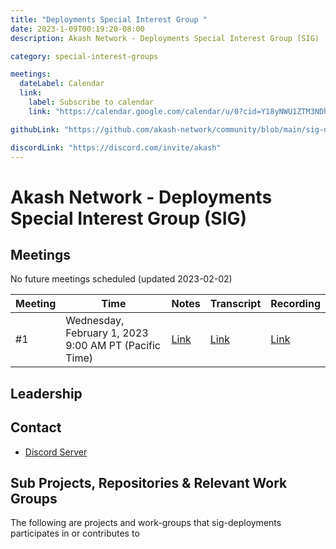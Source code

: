 ```yaml
---
title: "Deployments Special Interest Group "
date: 2023-1-09T00:19:20-08:00
description: Akash Network - Deployments Special Interest Group (SIG)

category: special-interest-groups

meetings:
  dateLabel: Calendar
  link:
    label: Subscribe to calendar
    link: "https://calendar.google.com/calendar/u/0?cid=Y18yNWU1ZTM3NDhlNGM0YWI3YTU1ZjQxZmJjNWViZWJjYzBhMDNiNDBmYjAyODc4NWYxNDE1OWJmYWViZWExMmUyQGdyb3VwLmNhbGVuZGFyLmdvb2dsZS5jb20"

githubLink: "https://github.com/akash-network/community/blob/main/sig-deployments"

discordLink: "https://discord.com/invite/akash"
---
```


# Akash Network - Deployments Special Interest Group (SIG)

## Meetings

No future meetings scheduled (updated 2023-02-02)

| Meeting | Time                                                  | Notes                                                                                                   | Transcript                                                                                                         | Recording                                                                                                                    |
| ------- | ----------------------------------------------------- | ------------------------------------------------------------------------------------------------------- | ------------------------------------------------------------------------------------------------------------------ | ---------------------------------------------------------------------------------------------------------------------------- |
| #1      | Wednesday, February 1, 2023 9:00 AM PT (Pacific Time) | [Link](https://github.com/akash-network/community/blob/main/sig-deployments/meetings/001-2023-02-01.md) | [Link](https://github.com/akash-network/community/blob/main/sig-deployments/meetings/001-2023-02-01.md#transcript) | [Link](https://jsitfjpyvqbpsmu4fwchbhyemroay5utmlespz5cg36rugktcb7q.arweave.net/TJEypfisAvkynC2EcJ8EZFwMdpNiySfnojb9GhlTEH8) |

## Leadership

## Contact

- [Discord Server](https://discord.com/channels/747885925232672829/1062751968172462271/1070354387295293500)

## Sub Projects, Repositories & Relevant Work Groups

The following are projects and work-groups that sig-deployments participates in or contributes to
